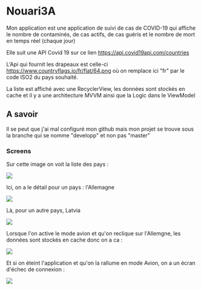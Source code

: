 # Nouari3A

Mon application est une application de suivi de cas de COVID-19 qui affiche le nombre de contaminés, de cas actifs, de cas guéris et le nombre de mort en temps réel (chaque jour) 

Elle suit une API Covid 19 sur ce lien https://api.covid19api.com/countries

L'Api qui fournit les drapeaux est celle-ci https://www.countryflags.io/fr/flat/64.png où on remplace ici "fr" par le code ISO2 du pays souhaité.

La liste est affiché avec une RecyclerView, les données sont stockés en cache et il y a une architecture MVVM ainsi que la Logic dans le ViewModel


## A savoir

Il se peut que j'ai mal configuré mon github mais mon projet se trouve sous la branche qui se nomme "developp" et non pas "master" 

### Screens
Sur cette image on voit la liste des pays :

![](https://media.discordapp.net/attachments/396036786352029697/845626068429963264/unknown.png?width=261&height=586)

Ici, on a le détail pour un pays : l'Allemagne 

![](https://media.discordapp.net/attachments/396036786352029697/845626173023453205/unknown.png?width=274&height=586)

Là, pour un autre pays, Latvia

![](https://media.discordapp.net/attachments/396036786352029697/845626233424969728/unknown.png?width=265&height=586)


Lorsque l'on active le mode avion et qu'on reclique sur l'Allemgne, les données sont stockés en cache donc on a ca : 

![](https://media.discordapp.net/attachments/396036786352029697/845627360526598144/unknown.png?width=261&height=586)


Et si on éteint l'application et qu'on la rallume en mode Avion, on a un écran d'échec de connexion : 

![](https://media.discordapp.net/attachments/396036786352029697/845626420213317672/unknown.png?width=280&height=585)
